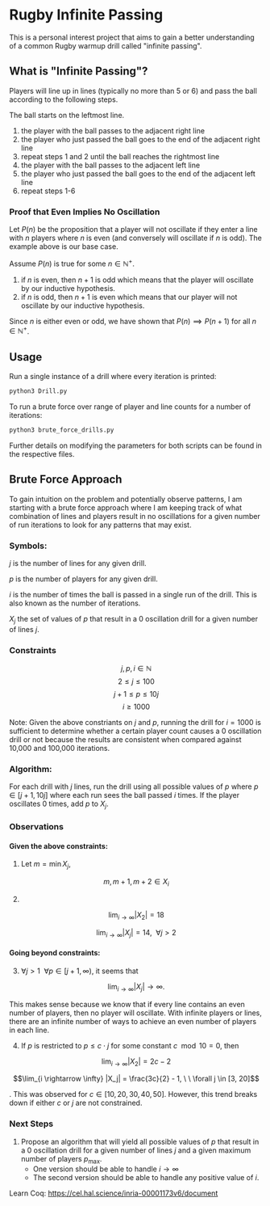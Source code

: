 # Rugby Infinite Passing

This is a personal interest project that aims to gain a better understanding of a common Rugby warmup drill called "infinite passing". 

## What is "Infinite Passing"?

Players will line up in lines (typically no more than 5 or 6) and pass the ball according to the following steps. 

The ball starts on the leftmost line. 

1. the player with the ball passes to the adjacent right line
2. the player who just passed the ball goes to the end of the adjacent right line
3. repeat steps 1 and 2 until the ball reaches the rightmost line
4. the player with the ball passes to the adjacent left line 
5. the player who just passed the ball goes to the end of the adjacent left line
6. repeat steps 1-6



### Proof that Even Implies No Oscillation

Let $P(n)$ be the proposition that a player will not oscillate if they enter a line with $n$ players where $n$ is even (and conversely will oscillate if $n$ is odd). The example above is our base case.

Assume $P(n)$ is true for some $n \in \mathbb{N}^+$. 

1. if $n$ is even, then $n+1$ is odd which means that the player will oscillate by our inductive hypothesis.
2. if $n$ is odd, then $n+1$ is even which means that our player will not oscillate by our inductive hypothesis.

Since $n$ is either even or odd, we have shown that $P(n) \implies P(n+1)$ for all $n \in \mathbb{N}^+$.

## Usage

Run a single instance of a drill where every iteration is printed:
```bash
python3 Drill.py
```

To run a brute force over range of player and line counts for a number of iterations:

```bash
python3 brute_force_drills.py
```

Further details on modifying the parameters for both scripts can be found in the respective files.

## Brute Force Approach

To gain intuition on the problem and potentially observe patterns, I am starting with a brute force approach where I am keeping track of what combination of lines and players result in no oscillations for a given number of run iterations to look for any patterns that may exist.

### Symbols:

$j$ is the number of lines for any given drill.

$p$ is the number of players for any given drill.

$i$ is the number of times the ball is passed in a single run of the drill. This is also known as the number of iterations.

$X_{j}$ the set of values of $p$ that result in a 0 oscillation drill for a given number of lines $j$.

### Constraints 

$$j,p,i \in \mathbb{N}$$
$$2 \le  j \le 100$$
$$j + 1 \le p \le 10j$$
$$i \ge 1000$$

Note: Given the above constriants on $j$ and $p$, running the drill for $i = 1000$ is sufficient to determine whether a certain player count causes a 0 oscillation drill or not because the results are consistent when compared against 10,000 and 100,000 iterations. 

### Algorithm:

For each drill with $j$ lines, run the drill using all possible values of $p$ where $p \in [j + 1, 10j]$ where each run sees the ball passed $i$ times. If the player oscillates 0 times, add $p$ to $X_{j}$.

### Observations

#### Given the above constraints: 

1. Let $m = \min{X_j}$, 

$$m, m + 1, m + 2 \in X_i$$

2. 

$$\lim_{i \rightarrow \infty} |X_2| = 18$$ 

$$\lim_{i \rightarrow \infty} |X_j| = 14, \ \ \forall j > 2$$


#### Going beyond constraints:

3. $\forall j > 1 \ \ \forall p \in [j+1, \infty)$, it seems that

$$\lim_{i \rightarrow \infty} |X_j| \rightarrow \infty.$$ 

This makes sense because we know that if every line contains an even number of players, then no player will oscillate. With infinite players or lines, there are an infinite number of ways to achieve an even number of players in each line.

4. If $p$ is restricted to $p \le c \cdot j$ for some constant $c \mod 10 = 0$, then

$$\lim_{i \rightarrow \infty} |X_2| = 2c - 2$$

$$\lim_{i \rightarrow \infty} |X_j| = \frac{3c}{2} - 1, \ \ \forall j \in [3, 20]$$

. This was observed for $c \in [10, 20, 30, 40, 50]$. However, this trend breaks down if either $c$ or $j$ are not constrained.

### Next Steps

1. Propose an algorithm that will yield all possible values of $p$ that result in a 0 oscillation drill for a given number of lines $j$ and a given maximum number of players $p_{\text{max}}$. 
    - One version should be able to handle $i \rightarrow \infty$
    - The second version should be able to handle any positive value of $i$.

Learn Coq: https://cel.hal.science/inria-00001173v6/document
